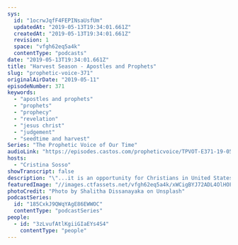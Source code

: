 ```yaml
---
sys:
  id: "1ocrwJqfF4FEPINsaUsfUm"
  updatedAt: "2019-05-13T19:34:01.661Z"
  createdAt: "2019-05-13T19:34:01.661Z"
  revision: 1
  space: "vfgh62eq5a4k"
  contentType: "podcasts"
date: "2019-05-13T19:34:01.661Z"
title: "Harvest Season - Apostles and Prophets"
slug: "prophetic-voice-371"
originalAirDate: "2019-05-11"
episodeNumber: 371
keywords:
  - "apostles and prophets"
  - "prophets"
  - "prophecy"
  - "revelation"
  - "jesus christ"
  - "judgement"
  - "seedtime and harvest"
Series: "The Prophetic Voice of Our Time"
audioLink: "https://episodes.castos.com/propheticvoice/TPVOT-E371-19-05-11-12-Harvest-Season-Apostles-and-Prophets.mp3"
hosts:
  - "Cristina Sosso"
showTranscript: false
description: "\"...it is an opportunity for Christians in United States of America to sow seed to continue sowing seed and continue and finish the work that God has for us in the Philippines. The last time that I was there on my first day there... I saw a pending Harvest of judgement… that disturbed me. Me and Joshua prayed together but in my prayer time one time early in the morning I told the Lord ‘You don't want to really carry out this heavy judgment against Your people here... that's why You showed this to me so that I can pray, I can prophesy, I can let them know to lessen this Harvest.’ There was an epidemic that was breaking fourth; it started to break out when I was there. It is like a flu like symptoms but this cold or flu is not responding to any antibiotics any treatments…”"
featuredImage: "//images.ctfassets.net/vfgh62eq5a4k/xWCigBYJ72ADL4OlHOFe5/873e8ed39b971613afd005808a852c94/shalitha-dissanayaka-974775-unsplash.jpg"
photoCredit: "Photo by Shalitha Dissanayaka on Unsplash"
podcastSeries:
  id: "185CxkJ9QWqYAgE86EWWOC"
  contentType: "podcastSeries"
people:
  - id: "3zLvufAtlKgiiGIaEYs4S4"
    contentType: "people"
---
```

